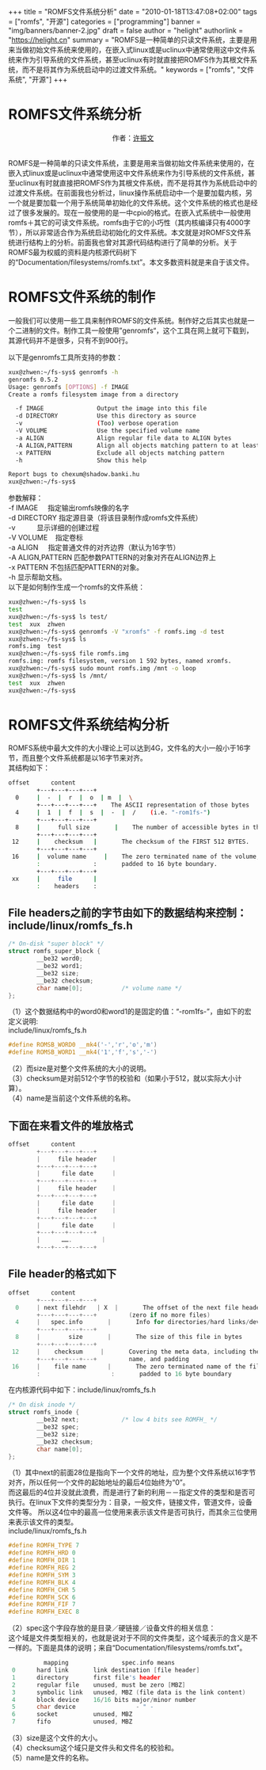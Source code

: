 +++
title = "ROMFS文件系统分析"
date = "2010-01-18T13:47:08+02:00"
tags = ["romfs", "开源"]
categories = ["programming"]
banner = "img/banners/banner-2.jpg"
draft = false
author = "helight"
authorlink = "https://helight.cn"
summary = "ROMFS是一种简单的只读文件系统，主要是用来当做初始文件系统来使用的，在嵌入式linux或是uclinux中通常使用这中文件系统来作为引导系统的文件系统，甚至uclinux有时就直接把ROMFS作为其根文件系统，而不是将其作为系统启动中的过渡文件系统。"
keywords = ["romfs", "文件系统", "开源"]
+++

# ROMFS文件系统分析
<div style="text-align:center;">作者：<a href="mailto:zhwenxu@gmail.com">许振文</a></div><br>

ROMFS是一种简单的只读文件系统，主要是用来当做初始文件系统来使用的，在嵌入式linux或是uclinux中通常使用这中文件系统来作为引导系统的文件系统，甚至uclinux有时就直接把ROMFS作为其根文件系统，而不是将其作为系统启动中的过渡文件系统。在前面我也分析过，linux操作系统启动中一个是要加载内核，另一个就是要加载一个用于系统简单初始化的文件系统。这个文件系统的格式也是经过了很多发展的。现在一般使用的是一中cpio的格式。在嵌入式系统中一般使用romfs＋其它的可读文件系统。romfs由于它的小巧性（其内核编译只有4000字节），所以非常适合作为系统启动初始化的文件系统。本文就是对ROMFS文件系统进行结构上的分析。前面我也曾对其源代码结构进行了简单的分析。关于ROMFS最为权威的资料是内核源代码树下的“Documentation/filesystems/romfs.txt”。本文多数资料就是来自于该文件。<br>

# ROMFS文件系统的制作
一般我们可以使用一些工具来制作ROMFS的文件系统。制作好之后其实也就是一个二进制的文件。制作工具一般使用”genromfs“，这个工具在网上就可下载到，其源代码并不是很多，只有不到900行。

以下是genromfs工具所支持的参数：
``` sh
xux@zhwen:~/fs-sys$ genromfs -h
genromfs 0.5.2
Usage: genromfs [OPTIONS] -f IMAGE
Create a romfs filesystem image from a directory

  -f IMAGE               Output the image into this file
  -d DIRECTORY           Use this directory as source
  -v                     (Too) verbose operation
  -V VOLUME              Use the specified volume name
  -a ALIGN               Align regular file data to ALIGN bytes
  -A ALIGN,PATTERN       Align all objects matching pattern to at least ALIGN bytes
  -x PATTERN             Exclude all objects matching pattern
  -h                     Show this help

Report bugs to chexum@shadow.banki.hu
xux@zhwen:~/fs-sys$ 
``` 
参数解释：<br>
-f IMAGE     指定输出romfs映像的名字<br>
-d DIRECTORY 指定源目录（将该目录制作成romfs文件系统）<br>
-v           显示详细的创建过程<br>
-V VOLUME    指定卷标<br>
-a ALIGN     指定普通文件的对齐边界（默认为16字节）<br>
-A ALIGN,PATTERN 匹配参数PATTERN的对象对齐在ALIGN边界上<br>
-x PATTERN 不包括匹配PATTERN的对象。<br>
-h 显示帮助文档。<br>
以下是如何制作生成一个romfs的文件系统：

``` sh
xux@zhwen:~/fs-sys$ ls
test  
xux@zhwen:~/fs-sys$ ls test/
test  xux  zhwen
xux@zhwen:~/fs-sys$ genromfs -V "xromfs" -f romfs.img -d test
xux@zhwen:~/fs-sys$ ls
romfs.img  test 
xux@zhwen:~/fs-sys$ file romfs.img 
romfs.img: romfs filesystem, version 1 592 bytes, named xromfs.
xux@zhwen:~/fs-sys$ sudo mount romfs.img /mnt -o loop
xux@zhwen:~/fs-sys$ ls /mnt/
test  xux  zhwen
xux@zhwen:~/fs-sys$ 
```

# ROMFS文件系统结构分析
ROMFS系统中最大文件的大小理论上可以达到4G，文件名的大小一般小于16字节，而且整个文件系统都是以16字节来对齐。<br>
其结构如下：
``` sh
offset      content
        +---+---+---+---+
  0     |  -  |  r  |  o  | m  |  \
        +---+---+---+---+    The ASCII representation of those bytes
  4     |  1  |  f  |  s  |  -  |  /    (i.e. "-rom1fs-")
        +---+---+---+---+
  8     |     full size       |    The number of accessible bytes in this fs.
        +---+---+---+---+
 12     |    checksum   |       The checksum of the FIRST 512 BYTES.
        +---+---+---+---+
 16     |  volume name     |    The zero terminated name of the volume,
        :               :       padded to 16 byte boundary.
        +---+---+---+---+
 xx     |     file      |
        :    headers    :
```
## File headers之前的字节由如下的数据结构来控制：include/linux/romfs_fs.h
``` c
/* On-disk "super block" */
struct romfs_super_block {
        __be32 word0;
        __be32 word1;
        __be32 size;
        __be32 checksum;
        char name[0];           /* volume name */
};
```
（1）这个数据结构中的word0和word1的是固定的值：“-rom1fs-”，由如下的宏定义说明:<br>
include/linux/romfs_fs.h
``` c
#define ROMSB_WORD0 __mk4('-','r','o','m')
#define ROMSB_WORD1 __mk4('1','f','s','-')
```
（2）而size是对整个文件系统的大小的说明。<br>
（3）checksum是对前512个字节的校验和（如果小于512，就以实际大小计算）。<br>
（4）name是当前这个文件系统的名称。<br>

## 下面在来看文件的堆放格式
``` c
offset      content
        +---+---+---+---+
        |     file header    ｜      
        +---+---+---+---+      
        |      file date     ｜      
        +---+---+---+---+      
        |     file header    ｜      
        +---+---+---+---+      
        |      file date     ｜      
        |     file header    ｜      
        +---+---+---+---+      
        |      file date     ｜      
        +---+---+---+---+      
        |      …….        ｜      
        +---+---+---+---+      
```
## File header的格式如下
``` c
offset      content
        +---+---+---+---+
  0     | next filehdr   | X  |       The offset of the next file header
        +---+---+---+---+         (zero if no more files)
  4     |   spec.info       |       Info for directories/hard links/devices
        +---+---+---+---+
  8     |        size       |       The size of this file in bytes
        +---+---+---+---+
 12     |    checksum     |       Covering the meta data, including the file
        +---+---+---+---+         name, and padding
 16     |    file name      |       The zero terminated name of the file,
        :                    :       padded to 16 byte boundary
```
在内核源代码中如下：include/linux/romfs_fs.h
``` c
/* On disk inode */
struct romfs_inode {
        __be32 next;            /* low 4 bits see ROMFH_ */
        __be32 spec;
        __be32 size;
        __be32 checksum;
        char name[0];
};
```
（1）其中next的前面28位是指向下一个文件的地址，应为整个文件系统以16字节对齐，所以任何一个文件的起始地址的最后4位始终为“0”。<br>
而这最后的4位并没就此浪费，而是进行了新的利用－－指定文件的类型和是否可执行。在linux下文件的类型分为：目录，一般文件，链接文件，管道文件，设备文件等。
所以这4位中的最高一位使用来表示该文件是否可执行，而其余三位使用来表示该文件的类型。<br>
include/linux/romfs_fs.h
``` c
#define ROMFH_TYPE 7
#define ROMFH_HRD 0
#define ROMFH_DIR 1
#define ROMFH_REG 2
#define ROMFH_SYM 3
#define ROMFH_BLK 4
#define ROMFH_CHR 5
#define ROMFH_SCK 6
#define ROMFH_FIF 7
#define ROMFH_EXEC 8
```
（2）spec这个字段存放的是目录／硬链接／设备文件的相关信息：<br>
这个域是文件类型相关的，也就是说对于不同的文件类型，这个域表示的含义是不一样的。下面是具体的说明；来自“Documentation/filesystems/romfs.txt”。
``` c
          mapping               spec.info means
 0      hard link       link destination [file header]
 1      directory       first file's header
 2      regular file    unused, must be zero [MBZ]
 3      symbolic link   unused, MBZ (file data is the link content)
 4      block device    16/16 bits major/minor number
 5      char device                 - " -
 6      socket          unused, MBZ
 7      fifo            unused, MBZ
```
（3）size是这个文件的大小。<br>
（4）checksum这个域只是文件头和文件名的校验和。<br>
（5）name是文件的名称。
